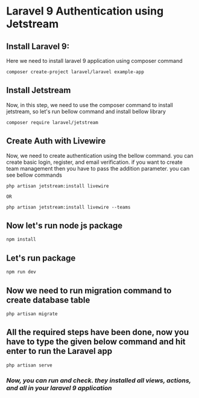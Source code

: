 # Laravel 9 Authentication using Jetstream

## Install Laravel 9:
Here we need to install laravel 9 application using composer command

```
composer create-project laravel/laravel example-app
```
## Install Jetstream
Now, in this step, we need to use the composer command to install jetstream, so let's run bellow command and install bellow library

```
composer require laravel/jetstream
```

## Create Auth with Livewire
Now, we need to create authentication using the bellow command. you can create basic login, register, and email verification. if you want to create team management then you have to pass the addition parameter. you can see bellow commands

```
php artisan jetstream:install livewire

OR

php artisan jetstream:install livewire --teams
```
## Now let's run node js package
```
npm install
```
## Let's run package
```
npm run dev
```

## Now we need to run migration command to create database table
```
php artisan migrate
```

## All the required steps have been done, now you have to type the given below command and hit enter to run the Laravel app
```
php artisan serve
```

### ***Now, you can run and check. they installed all views, actions, and all in your laravel 9 application***